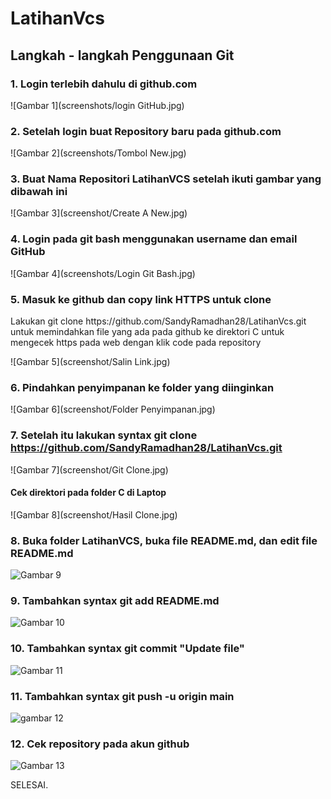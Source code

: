 # LatihanVcs
## Langkah - langkah Penggunaan Git
### 1. Login terlebih dahulu di github.com
![Gambar 1](screenshots/login GitHub.jpg)
### 2. Setelah login buat Repository baru pada github.com
![Gambar 2](screenshots/Tombol New.jpg)
### 3. Buat Nama Repositori LatihanVCS setelah ikuti gambar yang dibawah ini
![Gambar 3](screenshot/Create A New.jpg)
### 4. Login pada git bash menggunakan username dan email GitHub
![Gambar 4](screenshots/Login Git Bash.jpg)
### 5. Masuk ke github dan copy link HTTPS untuk clone
<p>Lakukan git clone https://github.com/SandyRamadhan28/LatihanVcs.git untuk memindahkan file yang ada pada github ke direktori C
untuk mengecek https pada web dengan klik code pada repository<p>

![Gambar 5](screenshot/Salin Link.jpg)
### 6. Pindahkan penyimpanan ke folder yang diinginkan
![Gambar 6](screenshot/Folder Penyimpanan.jpg)
### 7. Setelah itu lakukan syntax git clone https://github.com/SandyRamadhan28/LatihanVcs.git
![Gambar 7](screenshot/Git Clone.jpg)
#### Cek direktori pada folder C di Laptop
![Gambar 8](screenshot/Hasil Clone.jpg)
### 8. Buka folder LatihanVCS, buka file README.md, dan edit file README.md 
![Gambar 9](screenshot/1.jpg)
### 9. Tambahkan syntax git add README.md
![Gambar 10](screenshot/2.jpg)
### 10. Tambahkan syntax git commit "Update file"
![Gambar 11](screenshot/3.jpg)
### 11. Tambahkan syntax git push -u origin main
![gambar 12](screenshot/4.jpg)
### 12. Cek repository pada akun github
![Gambar 13](screenshot/5.jpg)

<p>SELESAI.<p>